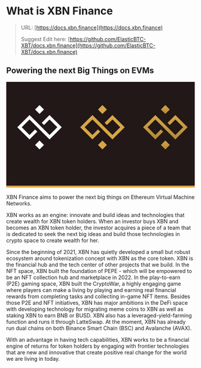 # What is XBN Finance

> URL: [https://docs.xbn.finance](https://docs.xbn.finance)
>
> Suggest Edit here: [https://github.com/ElasticBTC-XBT/docs.xbn.finance](https://github.com/ElasticBTC-XBT/docs.xbn.finance)

## Powering the next Big Things on EVMs

![Follow the next big ideas, build the next big thing](.gitbook/assets/eulqy59xcaa2ljr.jpg)

XBN Finance aims to power the next big things on Ethereum Virtual Machine Networks.&#x20;

XBN works as an engine: innovate and build ideas and technologies that create wealth for XBN token holders.  When an investor buys XBN and becomes an XBN token holder, the investor acquires a piece of a team that is dedicated to seek the next big ideas and build those technologies in crypto space to create wealth for her.

Since the beginning of 2021, XBN has quietly developed a small but robust ecosystem around tokenization concept with XBN as the core token.  XBN is the financial hub and the tech center of other projects that we build.  In the NFT space, XBN built the foundation of PEPE - which will be empowered to be an NFT collection hub and marketplace in 2022.  In the play-to-earn (P2E) gaming space, XBN built the CryptoWar, a highly engaging game where players can make a living by playing and earning real financial rewards from completing tasks and collecting in-game NFT items.  Besides those P2E and NFT initiatives, XBN has major ambitions in the DeFi space with developing technology for migrating meme coins to XBN as well as staking XBN to earn BNB or BUSD.  XBN also has a leveraged-yield-farming function and runs it through LatteSwap.  At the moment, XBN has already run dual chains on both Binance Smart Chain (BSC) and Avalanche (AVAX).

With an advantage in having tech capabilities, XBN works to be a financial engine of returns for token holders by engaging with frontier technologies that are new and innovative that create positive real change for the world we are living in today.
